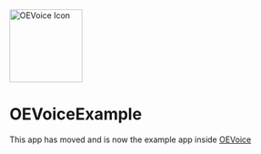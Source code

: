 <img height="128" alt="OEVoice Icon" src="https://user-images.githubusercontent.com/2143656/169413161-82f41095-256c-4b01-bdc4-4b0eacee8c33.png"> 

# OEVoiceExample

This app has moved and is now the example app inside [OEVoice](https://github.com/ryanlintott/OEVoice)
